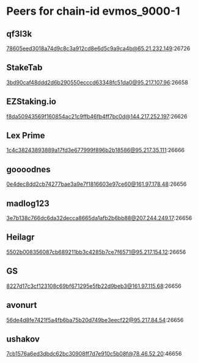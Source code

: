 # Peers for chain-id evmos_9000-1

## qf3l3k
78605eed3018a74d9c8c3a912cd8e6d5c9a9ca4b@65.21.232.149:26726

## StakeTab
3bd90caf48ddd2d6b290550ecccd63348fc51da0@95.217.107.96:26658

## EZStaking.io
f8da50943569f160854ac21c9ffb46fb4ff7bc0d@144.217.252.197:26626

## Lex Prime
1c4c38243893889a17fd3e677999f896b2b18586@95.217.35.111:26666

## goooodnes
0e4dec8dd2cb74277bae3a9e7f1816603e97ce60@161.97.178.48:26656

## madlog123
3e7b138c766dc6da32decca8665da1afb2b6bb88@207.244.249.17:26656

## Heilagr
5502b008356087cb689211bb3c4285b7ce7f6571@95.217.154.12:26656

## GS
8227d17c3cf123108c69bf671295e5fb22d9beb3@161.97.115.68:26656

## avonurt
56de4d8fe7421f5a4fb6ba75b20d749be3eecf22@95.217.84.54:26656

## ushakov
7cb1576a6ed3dbdc62bc30908ff7d7e910c5b08f@78.46.52.20:46656
